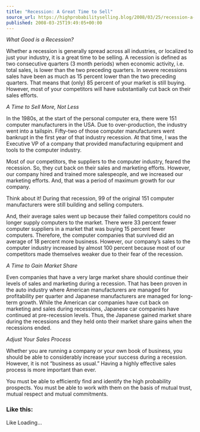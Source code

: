 ```yaml
---
title: "Recession: A Great Time to Sell"
source_url: https://highprobabilityselling.blog/2008/03/25/recession-a-great-time-to-sell
published: 2008-03-25T19:49:05+00:00
---
```

*What Good is a Recession?*


Whether a recession is generally spread across all industries, or localized to just your industry, it is a great time to be selling. A recession is defined as two consecutive quarters (3 month periods) when economic activity, i.e. total sales, is lower than the two preceding quarters. In severe recessions sales have been as much as 15 percent lower than the two preceding quarters. That means that (only) 85 percent of your market is still buying. However, most of your competitors will have substantially cut back on their sales efforts.


*A Time to Sell More, Not Less*


In the 1980s, at the start of the personal computer era, there were 151 computer manufacturers in the USA. Due to over\-production, the industry went into a tailspin. Fifty\-two of those computer manufacturers went bankrupt in the first year of that industry recession. At that time, I was the Executive VP of a company that provided manufacturing equipment and tools to the computer industry. 


Most of our competitors, the suppliers to the computer industry, feared the recession. So, they cut back on their sales and marketing efforts. However, our company hired and trained more salespeople, and we increased our marketing efforts. And, that was a period of maximum growth for our company. 


Think about it! During that recession, 99 of the original 151 computer manufacturers were still building and selling computers. 


And, their average sales went up because their failed competitors could no longer supply computers to the market. There were 33 percent fewer computer suppliers in a market that was buying 15 percent fewer computers. Therefore, the computer companies that survived did an average of 18 percent more business. However, our company’s sales to the computer industry increased by almost 100 percent because most of our competitors made themselves weaker due to their fear of the recession.


*A Time to Gain Market Share*


Even companies that have a very large market share should continue their levels of sales and marketing during a recession. That has been proven in the auto industry where American manufacturers are managed for profitability per quarter and Japanese manufacturers are managed for long\-term growth. While the American car companies have cut back on marketing and sales during recessions, Japanese car companies have continued at pre\-recession levels. Thus, the Japanese gained market share during the recessions and they held onto their market share gains when the recessions ended.


*Adjust Your Sales Process* 


Whether you are running a company or your own book of business, you should be able to considerably increase your success during a recession. However, it is not “business as usual.” Having a highly effective sales process is more important than ever. 


You must be able to efficiently find and identify the high probability prospects. You must be able to work with them on the basis of mutual trust, mutual respect and mutual commitments. 


### Like this:

Like Loading...
